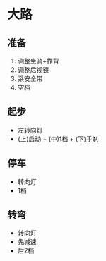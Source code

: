 # 大路

## 准备

1. 调整坐骑+靠背
2. 调整后视镜
3. 系安全带
4. 空档

## 起步

- 左转向灯
- (上)启动 + (中)1档 + (下)手刹

## 停车

- 转向灯
- 1档

## 转弯

- 转向灯
- 先减速
- 后2档
